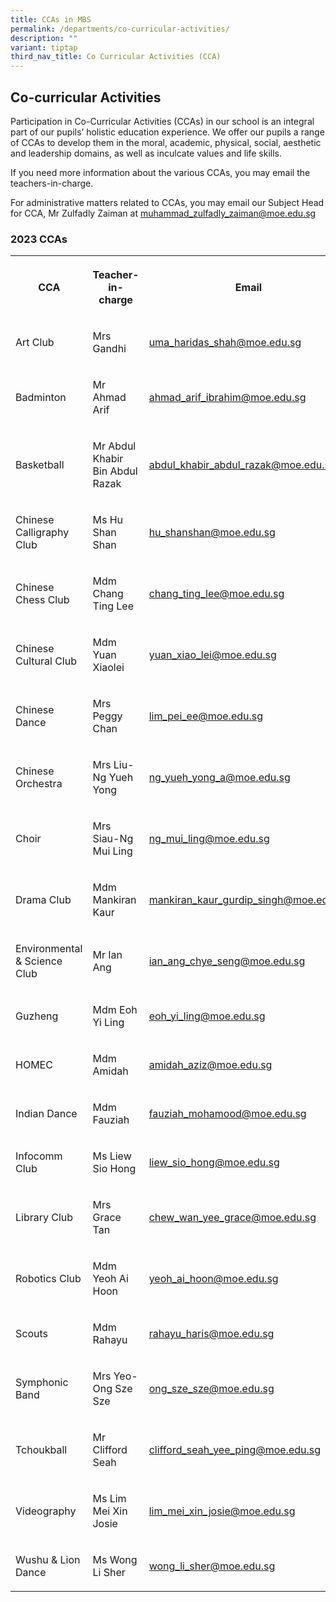 ```yaml
---
title: CCAs in MBS
permalink: /departments/co-curricular-activities/
description: ""
variant: tiptap
third_nav_title: Co Curricular Activities (CCA)
---
```

<h2>Co-curricular Activities</h2>
<p>Participation in Co-Curricular Activities (CCAs) in our school is an integral
part of our pupils’ holistic education experience. We offer our pupils
a range of CCAs to develop them in the moral, academic, physical, social,
aesthetic and leadership domains, as well as inculcate values and life
skills.</p>
<p>If you need more information about the various CCAs, you may email the
teachers-in-charge.</p>
<p>For administrative matters related to CCAs, you may email our Subject
Head for CCA, Mr Zulfadly Zaiman at <a href="mailto:muhammad_zulfadly_zaiman@moe.edu.sg" rel="noopener noreferrer nofollow" target="_blank">muhammad_zulfadly_zaiman@moe.edu.sg</a>
</p>
<h3>2023 CCAs</h3>
<table style="minWidth: 75px">
<colgroup>
<col>
<col>
<col>
</colgroup>
<tbody>
<tr>
<th rowspan="1" colspan="1">
<p>CCA</p>
</th>
<th rowspan="1" colspan="1">
<p>Teacher-in-charge</p>
</th>
<th rowspan="1" colspan="1">
<p>Email</p>
</th>
</tr>
<tr>
<td rowspan="1" colspan="1">
<p>Art Club</p>
</td>
<td rowspan="1" colspan="1">
<p>Mrs Gandhi</p>
</td>
<td rowspan="1" colspan="1">
<p><a href="mailto:uma_haridas_shah@moe.edu.sg" rel="noopener noreferrer nofollow" target="_blank">uma_haridas_shah@moe.edu.sg</a>
</p>
</td>
</tr>
<tr>
<td rowspan="1" colspan="1">
<p>Badminton</p>
</td>
<td rowspan="1" colspan="1">
<p>Mr Ahmad Arif</p>
</td>
<td rowspan="1" colspan="1">
<p><a href="mailto:ahmad_arif_ibrahim@moe.edu.sg" rel="noopener noreferrer nofollow" target="_blank">ahmad_arif_ibrahim@moe.edu.sg</a>
</p>
</td>
</tr>
<tr>
<td rowspan="1" colspan="1">
<p>Basketball</p>
</td>
<td rowspan="1" colspan="1">
<p>Mr Abdul Khabir Bin Abdul Razak</p>
</td>
<td rowspan="1" colspan="1">
<p><a href="mailto:abdul_khabir_abdul_razak@moe.edu.sg" rel="noopener noreferrer nofollow" target="_blank">abdul_khabir_abdul_razak@moe.edu.sg</a>
</p>
</td>
</tr>
<tr>
<td rowspan="1" colspan="1">
<p>Chinese Calligraphy Club</p>
</td>
<td rowspan="1" colspan="1">
<p>Ms Hu Shan Shan</p>
</td>
<td rowspan="1" colspan="1">
<p><a href="mailto:hu_shanshan@moe.edu.sg" rel="noopener noreferrer nofollow" target="_blank">hu_shanshan@moe.edu.sg</a>
</p>
</td>
</tr>
<tr>
<td rowspan="1" colspan="1">
<p>Chinese Chess Club</p>
</td>
<td rowspan="1" colspan="1">
<p>Mdm Chang Ting Lee</p>
</td>
<td rowspan="1" colspan="1">
<p><a href="mailto:chang_ting_lee@moe.edu.sg" rel="noopener noreferrer nofollow" target="_blank">chang_ting_lee@moe.edu.sg</a>
</p>
</td>
</tr>
<tr>
<td rowspan="1" colspan="1">
<p>Chinese Cultural Club</p>
</td>
<td rowspan="1" colspan="1">
<p>Mdm Yuan Xiaolei</p>
</td>
<td rowspan="1" colspan="1">
<p><a href="mailto:yuan_xiao_lei@moe.edu.sg" rel="noopener noreferrer nofollow" target="_blank">yuan_xiao_lei@moe.edu.sg</a>
</p>
</td>
</tr>
<tr>
<td rowspan="1" colspan="1">
<p>Chinese Dance</p>
</td>
<td rowspan="1" colspan="1">
<p>Mrs Peggy Chan</p>
</td>
<td rowspan="1" colspan="1">
<p><a href="mailto:lim_pei_ee@moe.edu.sg" rel="noopener noreferrer nofollow" target="_blank">lim_pei_ee@moe.edu.sg</a>
</p>
</td>
</tr>
<tr>
<td rowspan="1" colspan="1">
<p>Chinese Orchestra</p>
</td>
<td rowspan="1" colspan="1">
<p>Mrs Liu-Ng Yueh Yong</p>
</td>
<td rowspan="1" colspan="1">
<p><a href="mailto:ng_yueh_yong_a@moe.edu.sg" rel="noopener noreferrer nofollow" target="_blank">ng_yueh_yong_a@moe.edu.sg</a>
<a href="mailto:lim_pei_ee@moe.edu.sg" rel="noopener noreferrer nofollow" target="_blank"></a>
</p>
</td>
</tr>
<tr>
<td rowspan="1" colspan="1">
<p>Choir</p>
</td>
<td rowspan="1" colspan="1">
<p>Mrs Siau-Ng Mui Ling</p>
</td>
<td rowspan="1" colspan="1">
<p><a href="mailto:ng_mui_ling@moe.edu.sg" rel="noopener noreferrer nofollow" target="_blank">ng_mui_ling@moe.edu.sg</a>
</p>
</td>
</tr>
<tr>
<td rowspan="1" colspan="1">
<p>Drama Club</p>
</td>
<td rowspan="1" colspan="1">
<p>Mdm Mankiran Kaur</p>
</td>
<td rowspan="1" colspan="1">
<p><a href="mailto:mankiran_kaur_gurdip_singh@moe.edu.sg" rel="noopener noreferrer nofollow" target="_blank">mankiran_kaur_gurdip_singh@moe.edu.sg</a>
</p>
</td>
</tr>
<tr>
<td rowspan="1" colspan="1">
<p>Environmental &amp; Science Club</p>
</td>
<td rowspan="1" colspan="1">
<p>Mr Ian Ang</p>
</td>
<td rowspan="1" colspan="1">
<p><a href="mailto:ian_ang_chye_seng@moe.edu.sg" rel="noopener noreferrer nofollow" target="_blank">ian_ang_chye_seng@moe.edu.sg</a>
</p>
</td>
</tr>
<tr>
<td rowspan="1" colspan="1">
<p>Guzheng</p>
</td>
<td rowspan="1" colspan="1">
<p>Mdm Eoh Yi Ling</p>
</td>
<td rowspan="1" colspan="1">
<p><a href="mailto:eoh_yi_ling@moe.edu.sg" rel="noopener noreferrer nofollow" target="_blank">eoh_yi_ling@moe.edu.sg</a>
</p>
</td>
</tr>
<tr>
<td rowspan="1" colspan="1">
<p>HOMEC</p>
</td>
<td rowspan="1" colspan="1">
<p>Mdm Amidah</p>
</td>
<td rowspan="1" colspan="1">
<p><a href="mailto:amidah_aziz@moe.edu.sg" rel="noopener noreferrer nofollow" target="_blank">amidah_aziz@moe.edu.sg</a>
</p>
</td>
</tr>
<tr>
<td rowspan="1" colspan="1">
<p>Indian Dance</p>
</td>
<td rowspan="1" colspan="1">
<p>Mdm Fauziah</p>
</td>
<td rowspan="1" colspan="1">
<p><a href="mailto:fauziah_mohamood@moe.edu.sg" rel="noopener noreferrer nofollow" target="_blank">fauziah_mohamood@moe.edu.sg</a>
</p>
</td>
</tr>
<tr>
<td rowspan="1" colspan="1">
<p>Infocomm Club</p>
</td>
<td rowspan="1" colspan="1">
<p>Ms Liew Sio Hong</p>
</td>
<td rowspan="1" colspan="1">
<p><a href="mailto:liew_sio_hong@moe.edu.sg" rel="noopener noreferrer nofollow" target="_blank">liew_sio_hong@moe.edu.sg</a>
</p>
</td>
</tr>
<tr>
<td rowspan="1" colspan="1">
<p>Library Club</p>
</td>
<td rowspan="1" colspan="1">
<p>Mrs Grace Tan</p>
</td>
<td rowspan="1" colspan="1">
<p><a href="mailto:chew_wan_yee_grace@moe.edu.sg" rel="noopener noreferrer nofollow" target="_blank">chew_wan_yee_grace@moe.edu.sg</a>
</p>
</td>
</tr>
<tr>
<td rowspan="1" colspan="1">
<p>Robotics Club</p>
</td>
<td rowspan="1" colspan="1">
<p>Mdm Yeoh Ai Hoon</p>
</td>
<td rowspan="1" colspan="1">
<p><a href="mailto:yeoh_ai_hoon@moe.edu.sg" rel="noopener noreferrer nofollow" target="_blank">yeoh_ai_hoon@moe.edu.sg</a>
</p>
</td>
</tr>
<tr>
<td rowspan="1" colspan="1">
<p>Scouts</p>
</td>
<td rowspan="1" colspan="1">
<p>Mdm Rahayu</p>
</td>
<td rowspan="1" colspan="1">
<p><a href="mailto:rahayu_haris@moe.edu.sg" rel="noopener noreferrer nofollow" target="_blank">rahayu_haris@moe.edu.sg</a>
</p>
</td>
</tr>
<tr>
<td rowspan="1" colspan="1">
<p>Symphonic Band</p>
</td>
<td rowspan="1" colspan="1">
<p>Mrs Yeo-Ong Sze Sze</p>
</td>
<td rowspan="1" colspan="1">
<p><a href="mailto:ong_sze_sze@moe.edu.sg" rel="noopener noreferrer nofollow" target="_blank">ong_sze_sze@moe.edu.sg</a>
</p>
</td>
</tr>
<tr>
<td rowspan="1" colspan="1">
<p>Tchoukball</p>
</td>
<td rowspan="1" colspan="1">
<p>Mr Clifford Seah</p>
</td>
<td rowspan="1" colspan="1">
<p><a href="mailto:clifford_seah_yee_ping@moe.edu.sg" rel="noopener noreferrer nofollow" target="_blank">clifford_seah_yee_ping@moe.edu.sg</a>
</p>
</td>
</tr>
<tr>
<td rowspan="1" colspan="1">
<p>Videography</p>
</td>
<td rowspan="1" colspan="1">
<p>Ms Lim Mei Xin Josie</p>
</td>
<td rowspan="1" colspan="1">
<p><a href="mailto:lim_mei_xin_josie@moe.edu.sg" rel="noopener noreferrer nofollow" target="_blank">lim_mei_xin_josie@moe.edu.sg</a>
</p>
</td>
</tr>
<tr>
<td rowspan="1" colspan="1">
<p>Wushu &amp; Lion Dance</p>
</td>
<td rowspan="1" colspan="1">
<p>Ms Wong Li Sher</p>
</td>
<td rowspan="1" colspan="1">
<p><a href="mailto:wong_li_sher@moe.edu.sg" rel="noopener noreferrer nofollow" target="_blank">wong_li_sher@moe.edu.sg</a>
</p>
</td>
</tr>
</tbody>
</table>
<p></p>